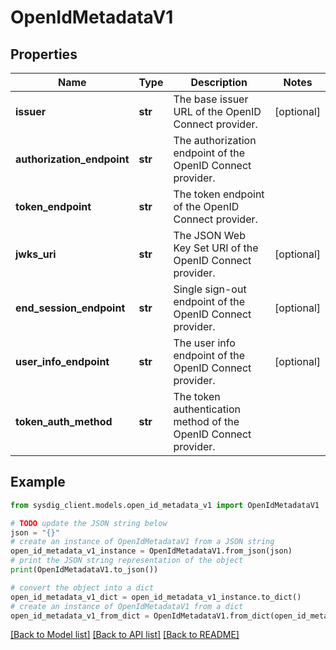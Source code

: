 # OpenIdMetadataV1


## Properties

Name | Type | Description | Notes
------------ | ------------- | ------------- | -------------
**issuer** | **str** | The base issuer URL of the OpenID Connect provider. | [optional] 
**authorization_endpoint** | **str** | The authorization endpoint of the OpenID Connect provider. | 
**token_endpoint** | **str** | The token endpoint of the OpenID Connect provider. | 
**jwks_uri** | **str** | The JSON Web Key Set URI of the OpenID Connect provider. | [optional] 
**end_session_endpoint** | **str** | Single sign-out endpoint of the OpenID Connect provider. | [optional] 
**user_info_endpoint** | **str** | The user info endpoint of the OpenID Connect provider. | [optional] 
**token_auth_method** | **str** | The token authentication method of the OpenID Connect provider. | 

## Example

```python
from sysdig_client.models.open_id_metadata_v1 import OpenIdMetadataV1

# TODO update the JSON string below
json = "{}"
# create an instance of OpenIdMetadataV1 from a JSON string
open_id_metadata_v1_instance = OpenIdMetadataV1.from_json(json)
# print the JSON string representation of the object
print(OpenIdMetadataV1.to_json())

# convert the object into a dict
open_id_metadata_v1_dict = open_id_metadata_v1_instance.to_dict()
# create an instance of OpenIdMetadataV1 from a dict
open_id_metadata_v1_from_dict = OpenIdMetadataV1.from_dict(open_id_metadata_v1_dict)
```
[[Back to Model list]](../README.md#documentation-for-models) [[Back to API list]](../README.md#documentation-for-api-endpoints) [[Back to README]](../README.md)


